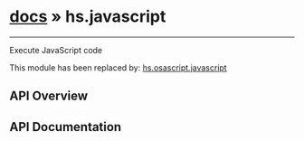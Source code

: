 # [docs](hammerspoon/index.md) » hs.javascript
---

Execute JavaScript code

This module has been replaced by: [hs.osascript.javascript](./hs.osascript.html#javascript)

## API Overview

## API Documentation

